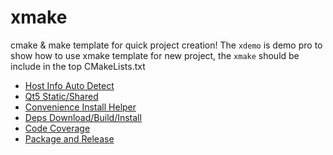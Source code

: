 # xmake

cmake & make template for quick project creation! The `xdemo` is demo pro to
show how to use xmake template for new project, the `xmake` should be include
in the top CMakeLists.txt

- [Host Info Auto Detect](docs/help.md#host-repo-info)
- [Qt5 Static/Shared](docs/help.md#qt5support)
- [Convenience Install Helper](docs/help.md#xmakeinstallhelper)
- [Deps Download/Build/Install](docs/help.md#external-project-support)
- [Code Coverage](docs/help.md#code-coverage-support)
- [Package and Release](docs/help.md#package-and-release)
